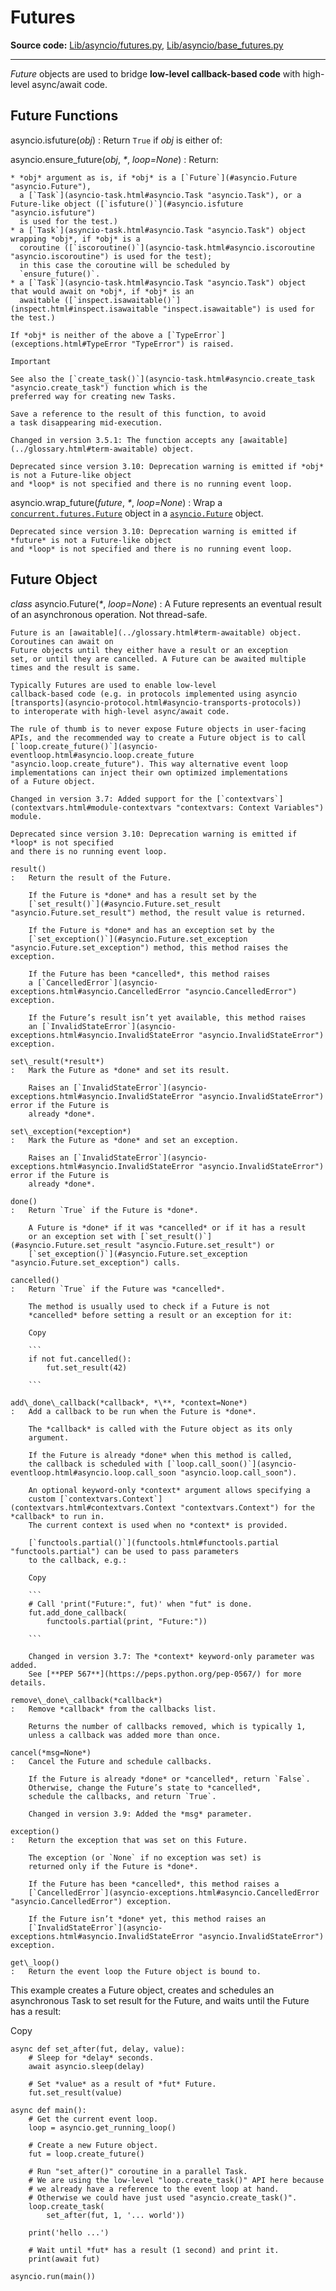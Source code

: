 Futures
=======

**Source code:** [Lib/asyncio/futures.py](https://github.com/python/cpython/tree/3.13/Lib/asyncio/futures.py),
[Lib/asyncio/base\_futures.py](https://github.com/python/cpython/tree/3.13/Lib/asyncio/base_futures.py)

---

*Future* objects are used to bridge **low-level callback-based code**
with high-level async/await code.

Future Functions
----------------

asyncio.isfuture(*obj*)
:   Return `True` if *obj* is either of:

asyncio.ensure\_future(*obj*, *\**, *loop=None*)
:   Return:

    * *obj* argument as is, if *obj* is a [`Future`](#asyncio.Future "asyncio.Future"),
      a [`Task`](asyncio-task.html#asyncio.Task "asyncio.Task"), or a Future-like object ([`isfuture()`](#asyncio.isfuture "asyncio.isfuture")
      is used for the test.)
    * a [`Task`](asyncio-task.html#asyncio.Task "asyncio.Task") object wrapping *obj*, if *obj* is a
      coroutine ([`iscoroutine()`](asyncio-task.html#asyncio.iscoroutine "asyncio.iscoroutine") is used for the test);
      in this case the coroutine will be scheduled by
      `ensure_future()`.
    * a [`Task`](asyncio-task.html#asyncio.Task "asyncio.Task") object that would await on *obj*, if *obj* is an
      awaitable ([`inspect.isawaitable()`](inspect.html#inspect.isawaitable "inspect.isawaitable") is used for the test.)

    If *obj* is neither of the above a [`TypeError`](exceptions.html#TypeError "TypeError") is raised.

    Important

    See also the [`create_task()`](asyncio-task.html#asyncio.create_task "asyncio.create_task") function which is the
    preferred way for creating new Tasks.

    Save a reference to the result of this function, to avoid
    a task disappearing mid-execution.

    Changed in version 3.5.1: The function accepts any [awaitable](../glossary.html#term-awaitable) object.

    Deprecated since version 3.10: Deprecation warning is emitted if *obj* is not a Future-like object
    and *loop* is not specified and there is no running event loop.

asyncio.wrap\_future(*future*, *\**, *loop=None*)
:   Wrap a [`concurrent.futures.Future`](concurrent.futures.html#concurrent.futures.Future "concurrent.futures.Future") object in a
    [`asyncio.Future`](#asyncio.Future "asyncio.Future") object.

    Deprecated since version 3.10: Deprecation warning is emitted if *future* is not a Future-like object
    and *loop* is not specified and there is no running event loop.

Future Object
-------------

*class* asyncio.Future(*\**, *loop=None*)
:   A Future represents an eventual result of an asynchronous
    operation. Not thread-safe.

    Future is an [awaitable](../glossary.html#term-awaitable) object. Coroutines can await on
    Future objects until they either have a result or an exception
    set, or until they are cancelled. A Future can be awaited multiple
    times and the result is same.

    Typically Futures are used to enable low-level
    callback-based code (e.g. in protocols implemented using asyncio
    [transports](asyncio-protocol.html#asyncio-transports-protocols))
    to interoperate with high-level async/await code.

    The rule of thumb is to never expose Future objects in user-facing
    APIs, and the recommended way to create a Future object is to call
    [`loop.create_future()`](asyncio-eventloop.html#asyncio.loop.create_future "asyncio.loop.create_future"). This way alternative event loop
    implementations can inject their own optimized implementations
    of a Future object.

    Changed in version 3.7: Added support for the [`contextvars`](contextvars.html#module-contextvars "contextvars: Context Variables") module.

    Deprecated since version 3.10: Deprecation warning is emitted if *loop* is not specified
    and there is no running event loop.

    result()
    :   Return the result of the Future.

        If the Future is *done* and has a result set by the
        [`set_result()`](#asyncio.Future.set_result "asyncio.Future.set_result") method, the result value is returned.

        If the Future is *done* and has an exception set by the
        [`set_exception()`](#asyncio.Future.set_exception "asyncio.Future.set_exception") method, this method raises the exception.

        If the Future has been *cancelled*, this method raises
        a [`CancelledError`](asyncio-exceptions.html#asyncio.CancelledError "asyncio.CancelledError") exception.

        If the Future’s result isn’t yet available, this method raises
        an [`InvalidStateError`](asyncio-exceptions.html#asyncio.InvalidStateError "asyncio.InvalidStateError") exception.

    set\_result(*result*)
    :   Mark the Future as *done* and set its result.

        Raises an [`InvalidStateError`](asyncio-exceptions.html#asyncio.InvalidStateError "asyncio.InvalidStateError") error if the Future is
        already *done*.

    set\_exception(*exception*)
    :   Mark the Future as *done* and set an exception.

        Raises an [`InvalidStateError`](asyncio-exceptions.html#asyncio.InvalidStateError "asyncio.InvalidStateError") error if the Future is
        already *done*.

    done()
    :   Return `True` if the Future is *done*.

        A Future is *done* if it was *cancelled* or if it has a result
        or an exception set with [`set_result()`](#asyncio.Future.set_result "asyncio.Future.set_result") or
        [`set_exception()`](#asyncio.Future.set_exception "asyncio.Future.set_exception") calls.

    cancelled()
    :   Return `True` if the Future was *cancelled*.

        The method is usually used to check if a Future is not
        *cancelled* before setting a result or an exception for it:

        Copy

        ```
        if not fut.cancelled():
            fut.set_result(42)

        ```

    add\_done\_callback(*callback*, *\**, *context=None*)
    :   Add a callback to be run when the Future is *done*.

        The *callback* is called with the Future object as its only
        argument.

        If the Future is already *done* when this method is called,
        the callback is scheduled with [`loop.call_soon()`](asyncio-eventloop.html#asyncio.loop.call_soon "asyncio.loop.call_soon").

        An optional keyword-only *context* argument allows specifying a
        custom [`contextvars.Context`](contextvars.html#contextvars.Context "contextvars.Context") for the *callback* to run in.
        The current context is used when no *context* is provided.

        [`functools.partial()`](functools.html#functools.partial "functools.partial") can be used to pass parameters
        to the callback, e.g.:

        Copy

        ```
        # Call 'print("Future:", fut)' when "fut" is done.
        fut.add_done_callback(
            functools.partial(print, "Future:"))

        ```

        Changed in version 3.7: The *context* keyword-only parameter was added.
        See [**PEP 567**](https://peps.python.org/pep-0567/) for more details.

    remove\_done\_callback(*callback*)
    :   Remove *callback* from the callbacks list.

        Returns the number of callbacks removed, which is typically 1,
        unless a callback was added more than once.

    cancel(*msg=None*)
    :   Cancel the Future and schedule callbacks.

        If the Future is already *done* or *cancelled*, return `False`.
        Otherwise, change the Future’s state to *cancelled*,
        schedule the callbacks, and return `True`.

        Changed in version 3.9: Added the *msg* parameter.

    exception()
    :   Return the exception that was set on this Future.

        The exception (or `None` if no exception was set) is
        returned only if the Future is *done*.

        If the Future has been *cancelled*, this method raises a
        [`CancelledError`](asyncio-exceptions.html#asyncio.CancelledError "asyncio.CancelledError") exception.

        If the Future isn’t *done* yet, this method raises an
        [`InvalidStateError`](asyncio-exceptions.html#asyncio.InvalidStateError "asyncio.InvalidStateError") exception.

    get\_loop()
    :   Return the event loop the Future object is bound to.

This example creates a Future object, creates and schedules an
asynchronous Task to set result for the Future, and waits until
the Future has a result:

Copy

```
async def set_after(fut, delay, value):
    # Sleep for *delay* seconds.
    await asyncio.sleep(delay)

    # Set *value* as a result of *fut* Future.
    fut.set_result(value)

async def main():
    # Get the current event loop.
    loop = asyncio.get_running_loop()

    # Create a new Future object.
    fut = loop.create_future()

    # Run "set_after()" coroutine in a parallel Task.
    # We are using the low-level "loop.create_task()" API here because
    # we already have a reference to the event loop at hand.
    # Otherwise we could have just used "asyncio.create_task()".
    loop.create_task(
        set_after(fut, 1, '... world'))

    print('hello ...')

    # Wait until *fut* has a result (1 second) and print it.
    print(await fut)

asyncio.run(main())

```